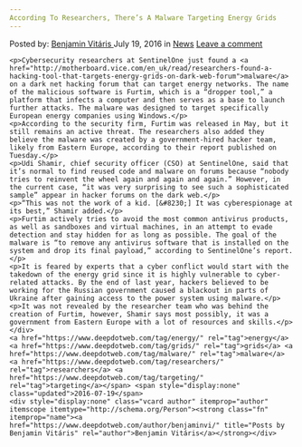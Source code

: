 ```yaml
---
According To Researchers, There’s A Malware Targeting Energy Grids
---
```

<article class="post-listing post-14841 post type-post status-publish format-standard hentry category-news tag-energy tag-grids tag-malware tag-researchers tag-targeting">
    <div class="post-inner">
        <span>Posted by: <a href="https://www.deepdotweb.com/author/benjaminvi/" title="">Benjamin Vitáris </a></span>
    <span>July 19, 2016</span>
    <span>in <a href="https://www.deepdotweb.com/category/news/" rel="category tag">News</a></span>
    <span><a href="https://www.deepdotweb.com/2016/07/19/theres-malware-targeting-energy-grids-according-researchers/#respond">Leave a comment</a></span>
    </p>
    <div class="clear"></div>
    
    <p>Cybersecurity researchers at SentinelOne just found a <a href="http://motherboard.vice.com/en_uk/read/researchers-found-a-hacking-tool-that-targets-energy-grids-on-dark-web-forum">malware</a> on a dark net hacking forum that can target energy networks. The name of the malicious software is Furtim, which is a “dropper tool,” a platform that infects a computer and then serves as a base to launch further attacks. The malware was designed to target specifically European energy companies using Windows.</p>
    <p>According to the security firm, Furtim was released in May, but it still remains an active threat. The researchers also added they believe the malware was created by a government-hired hacker team, likely from Eastern Europe, according to their report published on Tuesday.</p>
    <p>Udi Shamir, chief security officer (CSO) at SentinelOne, said that it’s normal to find reused code and malware on forums because “nobody tries to reinvent the wheel again and again and again.” However, in the current case, “it was very surprising to see such a sophisticated sample” appear in hacker forums on the dark web.</p>
    <p>“This was not the work of a kid. [&#8230;] It was cyberespionage at its best,” Shamir added.</p>
    <p>Furtim actively tries to avoid the most common antivirus products, as well as sandboxes and virtual machines, in an attempt to evade detection and stay hidden for as long as possible. The goal of the malware is “to remove any antivirus software that is installed on the system and drop its final payload,” according to SentinelOne’s report.</p>
    <p>It is feared by experts that a cyber conflict would start with the takedown of the energy grid since it is highly vulnerable to cyber-related attacks. By the end of last year, hackers believed to be working for the Russian government caused a blackout in parts of Ukraine after gaining access to the power system using malware.</p>
    <p>It was not revealed by the researcher team who was behind the creation of Furtim, however, Shamir says most possibly, it was a government from Eastern Europe with a lot of resources and skills.</p>
    </div>
    <a href="https://www.deepdotweb.com/tag/energy/" rel="tag">energy</a> <a href="https://www.deepdotweb.com/tag/grids/" rel="tag">grids</a> <a href="https://www.deepdotweb.com/tag/malware/" rel="tag">malware</a> <a href="https://www.deepdotweb.com/tag/researchers/" rel="tag">researchers</a> <a href="https://www.deepdotweb.com/tag/targeting/" rel="tag">targeting</a></span> <span style="display:none" class="updated">2016-07-19</span>
    <div style="display:none" class="vcard author" itemprop="author" itemscope itemtype="http://schema.org/Person"><strong class="fn" itemprop="name"><a href="https://www.deepdotweb.com/author/benjaminvi/" title="Posts by Benjamin Vitáris" rel="author">Benjamin Vitáris</a></strong></div>
    
